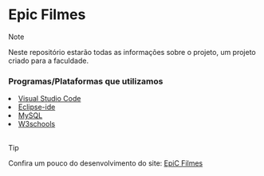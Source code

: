  <h1>Epic Filmes</h1> 
   
> [!NOTE]
> Neste repositório estarão todas as informações sobre o projeto, um projeto criado para a faculdade.

<div>
<h3>Programas/Plataformas que utilizamos</h3>
<li><a href="https://code.visualstudio.com/">Visual Studio Code</a></li>
<li><a href=https://eclipseide.org/">Eclipse-ide</a></li>
<li><a href="https://www.mysql.com/">MySQL</a></li>
 <li><a href="https://www.w3schools.com/js/">W3schools</a></li>
</div>

 <br>
 
> [!TIP]
> Confira um pouco do desenvolvimento do site: <a href="https://youtu.be/vGRAFcQ60jI?si=vxSREbFA347C1TF1">EpiC Filmes</a>

